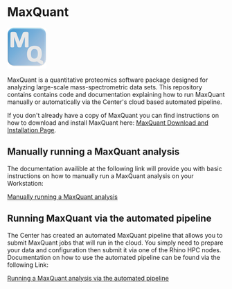 # MaxQuant 

![](/README/MaxQuantLogo.png)

MaxQuant is a quantitative proteomics software package designed for analyzing large-scale mass-spectrometric data sets. This repository contains contains code and documentation explaining how to run MaxQuant manually or automatically via the Center's cloud based automated pipeline. 

If you don't already have a copy of MaxQuant you can find instructions on how to download and install MaxQuant here: [MaxQuant Download and Installation Page](http://www.coxdocs.org/doku.php?id=maxquant:common:download_and_installation#download).


## Manually running a MaxQuant analysis

The documentation availible at the following link will provide you with basic instructions on how to manually run a MaxQuant analysis on your Workstation:

[Manually running a MaxQuant analysis](/docs/RunningMaxQuant.md)

## Running MaxQuant via the automated pipeline

The Center has created an automated MaxQuant pipeline that allows you to submit MaxQuant jobs that will run in the cloud.  You simply need to prepare your data and configuration then submit it via one of the Rhino HPC nodes. Documentation on how to use the automated pipeline can be found via the following Link: 

[Running a MaxQuant analysis via the automated pipeline](/docs/AutomatedPipeline.md)
